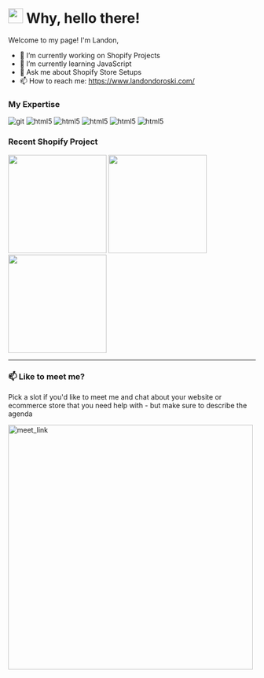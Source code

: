<h1><img src="https://slackmojis.com/emojis/4237-blob-grin/download" width="30"/> Why, hello there! </h1>
Welcome to my page!
I'm Landon, 

- 🔭 I’m currently working on Shopify Projects
- 🌱 I’m currently learning JavaScript
- 💬 Ask me about Shopify Store Setups
- 📫 How to reach me: https://www.landondoroski.com/

<h3>My Expertise</h3>
<p>
  <img alt="git" src="https://img.shields.io/badge/-Git-F05032?style=flat-square&logo=git&logoColor=white" />
  <img alt="html5" src="https://img.shields.io/badge/-Shopify-7AB55C?style=flat-square&logo=Shopify&logoColor=white" />
  <img alt="html5" src="https://img.shields.io/badge/-CSS3-1572B6?style=flat-square&logo=CSS3&logoColor=white" />	
  <img alt="html5" src="https://img.shields.io/badge/-Upwork-6FDA44?style=flat-square&logo=Upwork&logoColor=white" />
  <img alt="html5" src="https://img.shields.io/badge/-HTML5-E34F26?style=flat-square&logo=html5&logoColor=white" />
  <img alt="html5" src="https://img.shields.io/badge/-Webflow-1572B6?style=flat-square&logo=Webflow&logoColor=white" />
</p>
</p>

<h3>Recent Shopify Project</h3>
<p><img width="200" src="https://uploads-ssl.webflow.com/628d2916e67516c42c6420a2/62a8e08ab8ad531f7481536b_Screenshot%20black%20shirt%20girl%20-phone_pixel_quite_black_portrait-p-1600.png" /> <img width="200" src="https://uploads-ssl.webflow.com/628d2916e67516c42c6420a2/62a8e2f092a2385db92029d3_Screenshot%20dianamic%20browser%20cut%20shot%20_ipad_spacegrey_landscape-p-2600.png" /> <img width="200" src="https://uploads-ssl.webflow.com/628d2916e67516c42c6420a2/62a8e09fbdfebe1daa1a8a39_Screenshot%20galaxy%20generator%20-phone_pixel_quite_black_portrait-p-1600.png" /></p>


------------
### 📫 Like to meet me?

Pick a slot if you'd like to meet me and chat about your website or ecommerce store that you need help with - but make sure to describe the agenda

<a href="https://calendly.com/landondoroski/30min" target="_blank"><img width="498" alt="meet_link" src="https://user-images.githubusercontent.com/15426564/144297439-f530f383-e73e-41e0-9914-a9b7d3f432e5.png"></a>


